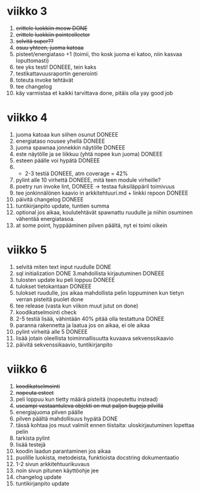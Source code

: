 # viikko 3

1. ~~erittele luokkiin meow DONE~~ 
2. ~~erittele luokkiin pointcollector~~
3. ~~selvitä super??~~
4. ~~osuu yhteen, juoma katoaa~~
5. pisteet/energiataso +1 (toimii, tho kosk juoma ei katoo, niin kasvaa loputtomasti) 
6. tee yks testi! DONEEE, tein kaks
7. testikattavuusraportin generointi
8. toteuta invoke tehtävät 
9. tee changelog
10. käy varmistaa et kaikki tarvittava done, pitäis olla yay good job

# viikko 4

1. juoma katoaa kun siihen osunut DONEEE
2. energiataso nousee yhellä DONEEE
3. juoma spawnaa jonnekkin näytölle DONEEE
4. este näytölle ja se liikkuu (yhtä nopee kun juoma) DONEEE
5. esteen päälle voi hypätä DONEEE
6. + 2-3 testiä DONEEE, atm coverage = 42%
7. pylint alle 10 virhettä DONEEE, mitä teen module virheille?
8. poetry run invoke lint, DONEEE -> testaa fuksiläppäril toimivuus
9. tee jonkinnälönen kaavio in arkkitehtuuri.md + linkki repoon DONEEE
10. päivitä changelog DONEEE
11. tuntikirjanpito update, tuntien summa 
12. optional jos aikaa, koulutehtävät spawnattu ruudulle ja niihin osuminen vähentää energiatasoa.
13. at some point, hyppääminen pilven päältä, nyt ei toimi oikein

# viikko 5
1. selvitä miten text input ruudulle DONE
2. sql initialization DONE
3.mahdollista kirjautuminen DONEEE
4. tulosten update ku peli loppuu DONEEE
5. tulokset tietokantaan DONEEE
6. tulokset ruudulle, jos aikaa mahdollista pelin loppuminen kun tietyn verran pisteitä puolet done
7. tee release (vasta kun viikon muut jutut on done)
8. koodikatselmointi check
9. 2-5 testiä lisää, vähintään 40% pitää olla testattuna DONEE
10. paranna rakennetta ja laatua jos on aikaa, ei ole aikaa
11. pylint virheitä alle 5 DONEEE
12. lisää jotain oleellista toiminnallisuutta kuvaava sekvenssikaavio
13. päivitä sekvenssikaavio, tuntikirjanpito

# viikko 6
1. ~~koodikatselmointi~~
2. ~~nopeuta esteet~~
3. peli loppuu kun tietty määrä pisteitä (nopeutettu instead)
4. ~~useampi vastaantuleva objekti on mut paljon bugeja pilvillä~~
5. energiajuoma pilven päälle
6. pilven päältä mahdollisuus hypätä DONE
7. tässä kohtaa jos muut valmiit ennen tiistaita: uloskirjautuminen lopettaa pelin
8. tarkista pylint
9. lisää testejä
10. koodin laadun parantaminen jos aikaa
11. puolille luokista, metodeista, funktioista docstring dokumentaatio
12. 1-2 sivun arkkitehtuurikuvaus
13. noin sivun pitunen käyttöohje jee
14. changelog update
15. tuntikirjanpito update